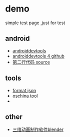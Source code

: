 demo
====

simple test page ,just for test

## android
- [androiddevtools](https://www.androiddevtools.cn/)
- [androiddevtools 4 github](https://github.com/inferjay/AndroidDevTools/)
- [第二行代码 source](https://github.com/guolindev/booksource)

## tools

- [format json](https://www.json.cn/)
- [oschina tool](http://tool.oschina.net/)
- 

## other
- [三维动画制作软件blender](https://www.blendercn.org/)

